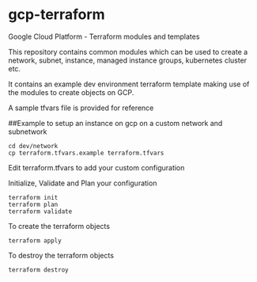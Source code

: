 # gcp-terraform
Google Cloud Platform - Terraform modules and templates

This repository contains common modules which can be used to create a network, subnet, instance, managed instance groups, kubernetes cluster etc.

It contains an example dev environment terraform template making use of the modules to create objects on GCP.

A sample tfvars file is provided for reference

##Example to setup an instance on gcp on a custom network and subnetwork
```
cd dev/network
cp terraform.tfvars.example terraform.tfvars
```
Edit terraform.tfvars to add your custom configuration

Initialize, Validate and Plan your configuration
```
terraform init
terraform plan
terraform validate
```

To create the terraform objects
```
terraform apply
```
To destroy the terraform objects
```
terraform destroy
```
